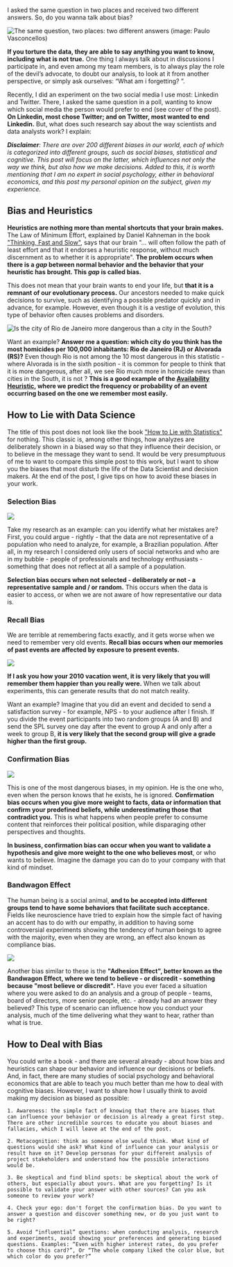 I asked the same question in two places and received two different answers. So, do you wanna talk about bias?

![The same question, two places: two different answers (image: Paulo Vasconcellos)](https://miro.medium.com/max/700/1*GloWrB16Z-LyZfGU6AVX1w.png)

**If you torture the data, they are able to say anything you want to know, including what is not true.** One thing I always talk about in discussions I participate in, and even among my team members, is to always play the role of the devil’s advocate, to doubt our analysis, to look at it from another perspective, or simply ask ourselves: “What am i forgetting? ”.

Recently, I did an experiment on the two social media I use most: Linkedin and Twitter. There, I asked the same question in a poll, wanting to know which social media the person would prefer to end (see cover of the post). **On Linkedin, most chose Twitter; and on Twitter, most wanted to end Linkedin.** But, what does such research say about the way scientists and data analysts work? I explain:

***Disclaimer**: There are over 200 different biases in our world, each of which is categorized into different groups, such as social biases, statistical and cognitive. This post will focus on the latter, which influences not only the way we think, but also how we make decisions. Added to this, it is worth mentioning that I am no expert in social psychology, either in behavioral economics, and this post my personal opinion on the subject, given my experience.*


## Bias and Heuristics

**Heuristics are nothing more than mental shortcuts that your brain makes.** The Law of Minimum Effort, explained by Daniel Kahneman in the book ["Thinking, Fast and Slow"](https://www.amazon.com.br/Thinking-Fast-English-Daniel-Kahneman-ebook/dp/B00555X8OA/ref=asc_df_B00555X8OA/?tag=googleshopp00-20&linkCode=df0&hvadid=379765265654&hvpos=&hvnetw=g&hvrand=2279093752658419772&hvpone=&hvptwo=&hvqmt=&hvdev=c&hvdvcmdl=&hvlocint=&hvlocphy=1031577&hvtargid=pla-813349100305&psc=1), says that our brain "... will often follow the path of least effort and that it endorses a heuristic response, without much discernment as to whether it is appropriate". **The problem occurs when there is a *gap* between normal behavior and the behavior that your heuristic has brought. This *gap* is called bias.**

This does not mean that your brain wants to end your life, but **that it is a remnant of our evolutionary process.** Our ancestors needed to make quick decisions to survive, such as identifying a possible predator quickly and in advance, for example. However, even though it is a vestige of evolution, this type of behavior often causes problems and disorders.

![Is the city of Rio de Janeiro more dangerous than a city in the South?](https://miro.medium.com/max/694/0*n86Tu360xynJxEWt.jpg)

Want an example? **Answer me a question: which city do you think has the most homicides per 100,000 inhabitants: Rio de Janeiro (RJ) or Alvorada (RS)?** Even though Rio is not among the 10 most dangerous in this statistic - where Alvorada is in the sixth position - it is common for people to think that it is more dangerous, after all, we see Rio much more in homicide news than cities in the South, it is not ? **This is a good example of the [Availability Heuristic](https://en.wikipedia.org/wiki/Availability_heuristic), where we predict the frequency or probability of an event occurring based on the one we remember most easily.**

## How to Lie with Data Science

The title of this post does not look like the book ["How to Lie with Statistics"](https://www.amazon.com/How-Lie-Statistics-Darrell-Huff/dp/0393310728) for nothing. This classic is, among other things, how analyzes are deliberately shown in a biased way so that they influence their decision, or to believe in the message they want to send. It would be very presumptuous of me to want to compare this simple post to this work, but I want to show you the biases that most disturb the life of the Data Scientist and decision makers. At the end of the post, I give tips on how to avoid these biases in your work.

### Selection Bias

![](https://miro.medium.com/max/700/1*nz1IuFb3wrY0iLrsKkdppw.png)

Take my research as an example: can you identify what her mistakes are? First, you could argue - rightly - that the data are not representative of a population who need to analyze, for example, a Brazilian population. After all, in my research I considered only users of social networks and who are in my bubble - people of professionals and technology enthusiasts - something that does not reflect at all a sample of a population.

**Selection bias occurs when not selected - deliberately or not - a representative sample and / or random.** This occurs when the data is easier to access, or when we are not aware of how representative our data is.

### Recall Bias

We are terrible at remembering facts exactly, and it gets worse when we need to remember very old events. **Recall bias occurs when our memories of past events are affected by exposure to present events.**

![](https://miro.medium.com/max/498/0*rIT_YQF5Mq657PRr)

**If I ask you how your 2010 vacation went, it is very likely that you will remember them happier than you really were.** When we talk about experiments, this can generate results that do not match reality.

Want an example? Imagine that you did an event and decided to send a satisfaction survey - for example, NPS - to your audience after I finish. If you divide the event participants into two random groups (A and B) and send the SPL survey one day after the event to group A and only after a week to group B, **it is very likely that the second group will give a grade higher than the first group.**

### Confirmation Bias

![](https://miro.medium.com/max/700/0*1aSvnSM4dxJpwCAN.jpg)

This is one of the most dangerous biases, in my opinion. He is the one who, even when the person knows that he exists, he is ignored. **Confirmation bias occurs when you give more weight to facts, data or information that confirm your predefined beliefs, while underestimating those that contradict you.** This is what happens when people prefer to consume content that reinforces their political position, while disparaging other perspectives and thoughts.

**In business, confirmation bias can occur when you want to validate a hypothesis and give more weight to the one who believes most**, or who wants to believe. Imagine the damage you can do to your company with that kind of mindset.

### Bandwagon Effect

The human being is a social animal, **and to be accepted into different groups tend to have some behaviors that facilitate such acceptance.** Fields like neuroscience have tried to explain how the simple fact of having an accent has to do with our empathy, in addition to having some controversial experiments showing the tendency of human beings to agree with the majority, even when they are wrong, an effect also known as compliance bias.

![](https://miro.medium.com/max/600/0*D0bIpWTuBHcAHAbw.jpg)

Another bias similar to these is the **"Adhesion Effect", better known as the Bandwagon Effect, where we tend to believe - or discredit - something because "most believe or discredit".** Have you ever faced a situation where you were asked to do an analysis and a group of people - teams, board of directors, more senior people, etc. - already had an answer they believed? This type of scenario can influence how you conduct your analysis, much of the time delivering what they want to hear, rather than what is true.

## How to Deal with Bias

You could write a book - and there are several already - about how bias and heuristics can shape our behavior and influence our decisions or beliefs. And, in fact, there are many studies of social psychology and behavioral economics that are able to teach you much better than me how to deal with cognitive biases.
However, I want to share how I usually think to avoid making my decision as biased as possible:

    1. Awareness: the simple fact of knowing that there are biases that can influence your behavior or decision is already a great first step. There are other incredible sources to educate you about biases and fallacies, which I will leave at the end of the post.

    2. Metacognition: think as someone else would think. What kind of questions would she ask? What kind of influence can your analysis or result have on it? Develop personas for your different analysis of project stakeholders and understand how the possible interactions would be.

    3. Be skeptical and find blind spots: be skeptical about the work of others, but especially about yours. What are you forgetting? Is it possible to validate your answer with other sources? Can you ask someone to review your work?
    
    4. Check your ego: don't forget the confirmation bias. Do you want to answer a question and discover something new, or do you just want to be right?

    5. Avoid “influential” questions: when conducting analysis, research and experiments, avoid showing your preferences and generating biased questions. Examples: “Even with higher interest rates, do you prefer to choose this card?”, Or “The whole company liked the color blue, but which color do you prefer?”